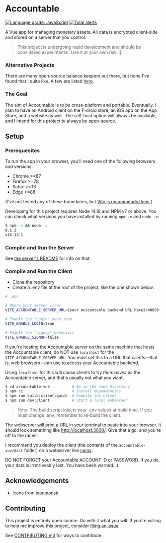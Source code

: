 # Accountable

[![Language grade: JavaScript](https://img.shields.io/lgtm/grade/javascript/g/AverageHelper/accountable-vue.svg?logo=lgtm&logoWidth=18)](https://lgtm.com/projects/g/AverageHelper/accountable-vue/context:javascript) [![Total alerts](https://img.shields.io/lgtm/alerts/g/AverageHelper/accountable-vue.svg?logo=lgtm&logoWidth=18)](https://lgtm.com/projects/g/AverageHelper/accountable-vue/alerts/)

A Vue app for managing monetary assets. All data is encrypted client-side and stored on a server that you control.

> This project is undergoing rapid development and should be considered experimental. Use it at your own risk. 🤙

### Alternative Projects

There are many open-source balance keepers out there, but none I've found that I quite like. A few are listed [here](https://opensource.com/life/17/10/personal-finance-tools-linux).

### The Goal

The aim of Accountable is to be cross-platform and portable. Eventually, I plan to have an Android client on the F-droid store, an iOS app on the App Store, and a website as well. The self-host option will always be available, and I intend for this project to always be open-source.

## Setup

### Prerequesites

To run the app in your browser, you'll need one of the following browsers and versions:
- Chrome >=87
- Firefox >=78
- Safari >=13
- Edge >=88

(I've not tested any of these boundaries, but [Vite.js recommends them](https://vitejs.dev/guide/migration.html#modern-browser-baseline-change).)

Developing for this project requires Node 14.18 and NPM v7 or above. You can check what versions you have installed by running `npm -v` and `node -v`:

```sh
$ npm -v && node -v
8.1.2
v16.13.1
```

### Compile and Run the Server

See [the server's README](/server/README.md) for info on that.

<!-- TODO: Add a note here about our own hosted solution -->

### Compile and Run the Client

- Clone the repository
- Create a .env file at the root of the project, like the one shown below:

```sh
# .env

# Where your server lives
VITE_ACCOUNTABLE_SERVER_URL={your Accountable backend URL here}:40850

# Enable the "Login" menu item
VITE_ENABLE_LOGIN=true

# Enable the "signup" behaviors
VITE_ENABLE_SIGNUP=false
```

If you're hosting the Accountable server on the same machine that hosts the Accountable client, do NOT use `localhost` for the `VITE_ACCOUNTABLE_SERVER_URL`. You must set this to a URL that _clients_—that is, web browsers—can use to access your Accountable backend.

Using `localhost` for this will cause clients to try _themselves_ as the Accountable server, and that's usually not what you want.

```sh
$ cd accountable-vue          # Be in the root directory
$ npm ci                      # Install dependencies
$ npm run build:client:quick  # Compile the client
$ npm run dev:client          # Start a local webserver
```

> Note: The build script injects your .env values at build time. If you must change .env, remember to re-build the client.

The webserver will print a URL in your terminal to paste into your browser. It should look something like [http://localhost:3000/](http://localhost:3000/). Give that a go, and you're off to the races!

I recommend you deploy the client (the contents of the `accountable-vue/dist` folder) on a webserver like [nginx](https://nginx.org/en/).

DO NOT FORGET your Accountable ACCOUNT ID or PASSWORD. If you do, your data is irretrievably lost. You have been warned. :)

## Acknowledgements

- Icons from [iconmonstr](https://iconmonstr.com/)

## Contributing

This project is entirely open source. Do with it what you will. If you're willing to help me improve this project, consider [filing an issue](https://github.com/AverageHelper/accountable-vue/issues/new/choose).

See [CONTRIBUTING.md](/CONTRIBUTING.md) for ways to contribute.
